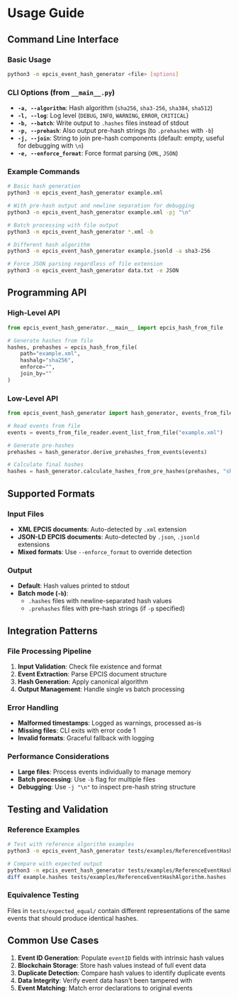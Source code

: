 # Usage Guide

## Command Line Interface

### Basic Usage

```bash
python3 -m epcis_event_hash_generator <file> [options]
```

### CLI Options (from `__main__.py`)

- **`-a, --algorithm`**: Hash algorithm (`sha256`, `sha3-256`, `sha384`, `sha512`)
- **`-l, --log`**: Log level (`DEBUG`, `INFO`, `WARNING`, `ERROR`, `CRITICAL`)
- **`-b, --batch`**: Write output to `.hashes` files instead of stdout
- **`-p, --prehash`**: Also output pre-hash strings (to `.prehashes` with `-b`)
- **`-j, --join`**: String to join pre-hash components (default: empty, useful for debugging with `\n`)
- **`-e, --enforce_format`**: Force format parsing (`XML`, `JSON`)

### Example Commands

```bash
# Basic hash generation
python3 -m epcis_event_hash_generator example.xml

# With pre-hash output and newline separation for debugging
python3 -m epcis_event_hash_generator example.xml -pj "\n"

# Batch processing with file output
python3 -m epcis_event_hash_generator *.xml -b

# Different hash algorithm
python3 -m epcis_event_hash_generator example.jsonld -a sha3-256

# Force JSON parsing regardless of file extension
python3 -m epcis_event_hash_generator data.txt -e JSON
```

## Programming API

### High-Level API

```python
from epcis_event_hash_generator.__main__ import epcis_hash_from_file

# Generate hashes from file
hashes, prehashes = epcis_hash_from_file(
    path="example.xml",
    hashalg="sha256",
    enforce="",
    join_by=""
)
```

### Low-Level API

```python
from epcis_event_hash_generator import hash_generator, events_from_file_reader

# Read events from file
events = events_from_file_reader.event_list_from_file("example.xml")

# Generate pre-hashes
prehashes = hash_generator.derive_prehashes_from_events(events)

# Calculate final hashes
hashes = hash_generator.calculate_hashes_from_pre_hashes(prehashes, "sha256")
```

## Supported Formats

### Input Files

- **XML EPCIS documents**: Auto-detected by `.xml` extension
- **JSON-LD EPCIS documents**: Auto-detected by `.json`, `.jsonld` extensions
- **Mixed formats**: Use `--enforce_format` to override detection

### Output

- **Default**: Hash values printed to stdout
- **Batch mode (`-b`)**:
  - `.hashes` files with newline-separated hash values
  - `.prehashes` files with pre-hash strings (if `-p` specified)

## Integration Patterns

### File Processing Pipeline

1. **Input Validation**: Check file existence and format
2. **Event Extraction**: Parse EPCIS document structure
3. **Hash Generation**: Apply canonical algorithm
4. **Output Management**: Handle single vs batch processing

### Error Handling

- **Malformed timestamps**: Logged as warnings, processed as-is
- **Missing files**: CLI exits with error code 1
- **Invalid formats**: Graceful fallback with logging

### Performance Considerations

- **Large files**: Process events individually to manage memory
- **Batch processing**: Use `-b` flag for multiple files
- **Debugging**: Use `-j "\n"` to inspect pre-hash string structure

## Testing and Validation

### Reference Examples

```bash
# Test with reference algorithm examples
python3 -m epcis_event_hash_generator tests/examples/ReferenceEventHashAlgorithm.xml

# Compare with expected output
python3 -m epcis_event_hash_generator tests/examples/ReferenceEventHashAlgorithm.xml -b
diff example.hashes tests/examples/ReferenceEventHashAlgorithm.hashes
```

### Equivalence Testing

Files in `tests/expected_equal/` contain different representations of the same events that should produce identical hashes.

## Common Use Cases

1. **Event ID Generation**: Populate `eventID` fields with intrinsic hash values
2. **Blockchain Storage**: Store hash values instead of full event data
3. **Duplicate Detection**: Compare hash values to identify duplicate events
4. **Data Integrity**: Verify event data hasn't been tampered with
5. **Event Matching**: Match error declarations to original events
